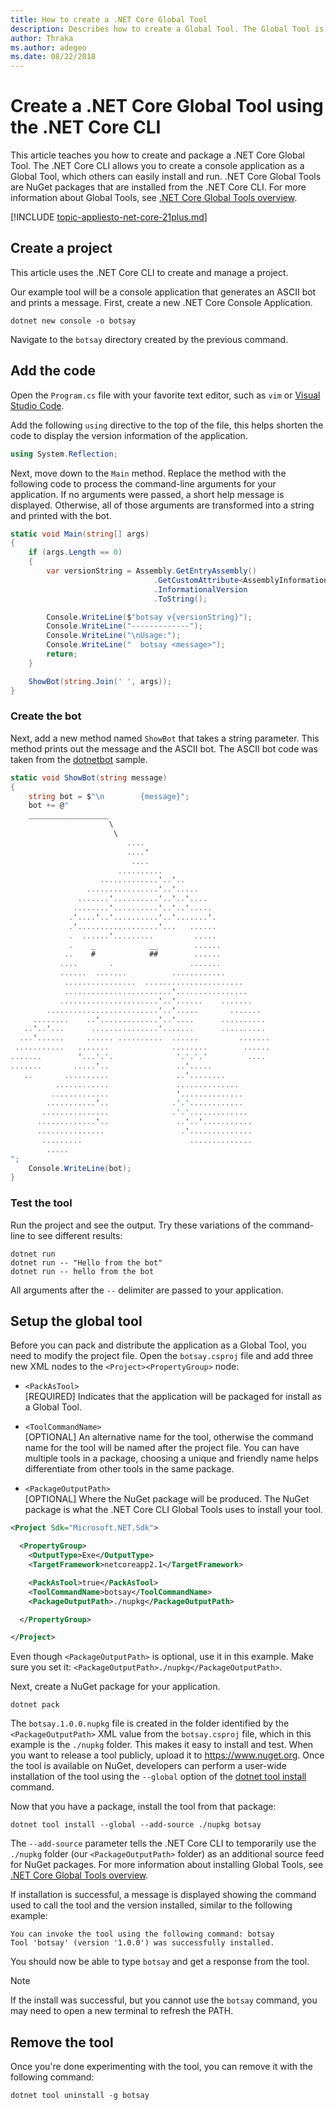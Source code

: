 ```yaml
---
title: How to create a .NET Core Global Tool
description: Describes how to create a Global Tool. The Global Tool is a console application that is installed through the .NET Core CLI.
author: Thraka
ms.author: adegeo
ms.date: 08/22/2018
---
```


# Create a .NET Core Global Tool using the .NET Core CLI

This article teaches you how to create and package a .NET Core Global Tool. The .NET Core CLI allows you to create a console application as a Global Tool, which others can easily install and run. .NET Core Global Tools are NuGet packages that are installed from the .NET Core CLI. For more information about Global Tools, see [.NET Core Global Tools overview](global-tools.md).

[!INCLUDE [topic-appliesto-net-core-21plus.md](../../../includes/topic-appliesto-net-core-21plus.md)]

## Create a project

This article uses the .NET Core CLI to create and manage a project.

Our example tool will be a console application that generates an ASCII bot and prints a message. First, create a new .NET Core Console Application.

```dotnetcli
dotnet new console -o botsay
```

Navigate to the `botsay` directory created by the previous command.

## Add the code

Open the `Program.cs` file with your favorite text editor, such as `vim` or [Visual Studio Code](https://code.visualstudio.com/).

Add the following `using` directive to the top of the file, this helps shorten the code to display the version information of the application.

```csharp
using System.Reflection;
```

Next, move down to the `Main` method. Replace the method with the following code to process the command-line arguments for your application. If no arguments were passed, a short help message is displayed. Otherwise, all of those arguments are transformed into a string and printed with the bot.

```csharp
static void Main(string[] args)
{
    if (args.Length == 0)
    {
        var versionString = Assembly.GetEntryAssembly()
                                .GetCustomAttribute<AssemblyInformationalVersionAttribute>()
                                .InformationalVersion
                                .ToString();

        Console.WriteLine($"botsay v{versionString}");
        Console.WriteLine("-------------");
        Console.WriteLine("\nUsage:");
        Console.WriteLine("  botsay <message>");
        return;
    }

    ShowBot(string.Join(' ', args));
}
```

### Create the bot

Next, add a new method named `ShowBot` that takes a string parameter. This method prints out the message and the ASCII bot. The ASCII bot code was taken from the [dotnetbot](https://github.com/dotnet/core/blob/master/samples/dotnetsay/Program.cs) sample.

```csharp
static void ShowBot(string message)
{
    string bot = $"\n        {message}";
    bot += @"
    __________________
                      \
                       \
                          ....
                          ....'
                           ....
                        ..........
                    .............'..'..
                 ................'..'.....
               .......'..........'..'..'....
              ........'..........'..'..'.....
             .'....'..'..........'..'.......'.
             .'..................'...   ......
             .  ......'.........         .....
             .    _            __        ......
            ..    #            ##        ......
           ....       .                 .......
           ......  .......          ............
            ................  ......................
            ........................'................
           ......................'..'......    .......
        .........................'..'.....       .......
     ........    ..'.............'..'....      ..........
   ..'..'...      ...............'.......      ..........
  ...'......     ...... ..........  ......         .......
 ...........   .......              ........        ......
.......        '...'.'.              '.'.'.'         ....
.......       .....'..               ..'.....
   ..       ..........               ..'........
          ............               ..............
         .............               '..............
        ...........'..              .'.'............
       ...............              .'.'.............
      .............'..               ..'..'...........
      ...............                 .'..............
       .........                        ..............
        .....
";
    Console.WriteLine(bot);
}
```

### Test the tool

Run the project and see the output. Try these variations of the command-line to see different results:

```dotnetcli
dotnet run
dotnet run -- "Hello from the bot"
dotnet run -- hello from the bot
```

All arguments after the `--` delimiter are passed to your application.

## Setup the global tool

Before you can pack and distribute the application as a Global Tool, you need to modify the project file. Open the `botsay.csproj` file and add three new XML nodes to the `<Project><PropertyGroup>` node:

- `<PackAsTool>`\
[REQUIRED] Indicates that the application will be packaged for install as a Global Tool.

- `<ToolCommandName>`\
[OPTIONAL] An alternative name for the tool, otherwise the command name for the tool will be named after the project file. You can have multiple tools in a package, choosing a unique and friendly name helps differentiate from other tools in the same package.

- `<PackageOutputPath>`\
[OPTIONAL] Where the NuGet package will be produced. The NuGet package is what the .NET Core CLI Global Tools uses to install your tool.

```xml
<Project Sdk="Microsoft.NET.Sdk">

  <PropertyGroup>
    <OutputType>Exe</OutputType>
    <TargetFramework>netcoreapp2.1</TargetFramework>

    <PackAsTool>true</PackAsTool>
    <ToolCommandName>botsay</ToolCommandName>
    <PackageOutputPath>./nupkg</PackageOutputPath>

  </PropertyGroup>

</Project>
```

Even though `<PackageOutputPath>` is optional, use it in this example. Make sure you set it: `<PackageOutputPath>./nupkg</PackageOutputPath>`.

Next, create a NuGet package for your application.

```dotnetcli
dotnet pack
```

The `botsay.1.0.0.nupkg` file is created in the folder identified by the `<PackageOutputPath>` XML value from the `botsay.csproj` file, which in this example is the `./nupkg` folder. This makes it easy to install and test. When you want to release a tool publicly, upload it to <https://www.nuget.org>. Once the tool is available on NuGet, developers can perform a user-wide installation of the tool using the `--global` option of the [dotnet tool install](dotnet-tool-install.md) command.

Now that you have a package, install the tool from that package:

```dotnetcli
dotnet tool install --global --add-source ./nupkg botsay
```

The `--add-source` parameter tells the .NET Core CLI to temporarily use the `./nupkg` folder (our `<PackageOutputPath>` folder) as an additional source feed for NuGet packages. For more information about installing Global Tools, see [.NET Core Global Tools overview](global-tools.md).

If installation is successful, a message is displayed showing the command used to call the tool and the version installed, similar to the following example:

```output
You can invoke the tool using the following command: botsay
Tool 'botsay' (version '1.0.0') was successfully installed.
```

You should now be able to type `botsay` and get a response from the tool.

> [!NOTE]
> If the install was successful, but you cannot use the `botsay` command, you may need to open a new terminal to refresh the PATH.

## Remove the tool

Once you're done experimenting with the tool, you can remove it with the following command:

```dotnetcli
dotnet tool uninstall -g botsay
```
